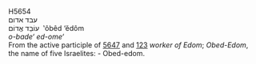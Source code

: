 <body>
  <p>H5654<br>  עבד אדום  <br> עוֹבֵד אֱדוֹם  ‎  ‛ôbêd ‘ĕdôm  <br><i>o-bade‘</i> <i>ed-ome‘ </i><br>From the active participle of <a href="h5647.htm">5647</a> and <a href="h0123.htm">123</a>  <i>worker</i> <i>of</i> <i>Edom</i>; <i>Obed-Edom</i>, the name of five Israelites: - Obed-edom.<br></p>
 </body>